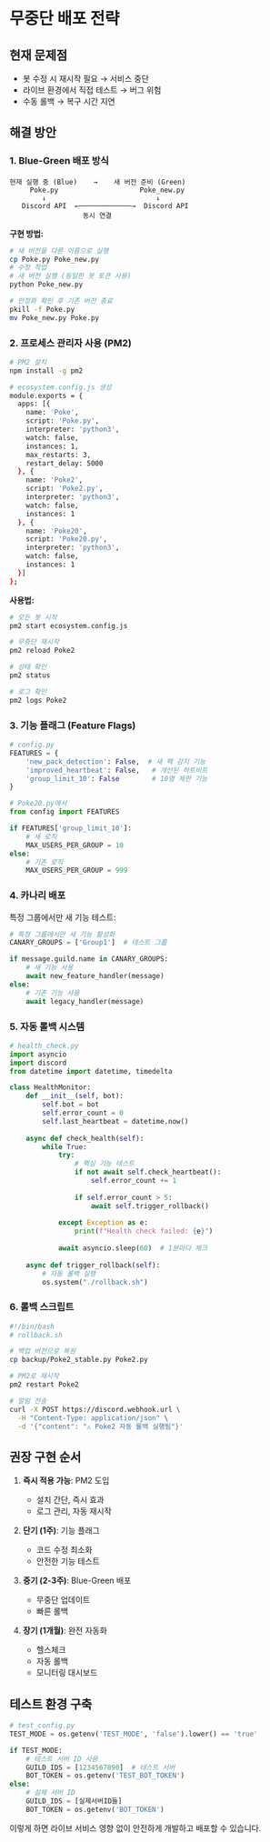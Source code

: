 # 무중단 배포 전략

## 현재 문제점
- 봇 수정 시 재시작 필요 → 서비스 중단
- 라이브 환경에서 직접 테스트 → 버그 위험
- 수동 롤백 → 복구 시간 지연

## 해결 방안

### 1. Blue-Green 배포 방식
```
현재 실행 중 (Blue)    →    새 버전 준비 (Green)
     Poke.py                    Poke_new.py
        ↓                           ↓
   Discord API  ←─────────────→  Discord API
                  동시 연결
```

**구현 방법:**
```bash
# 새 버전을 다른 이름으로 실행
cp Poke.py Poke_new.py
# 수정 작업
# 새 버전 실행 (동일한 봇 토큰 사용)
python Poke_new.py

# 안정화 확인 후 기존 버전 종료
pkill -f Poke.py
mv Poke_new.py Poke.py
```

### 2. 프로세스 관리자 사용 (PM2)

```bash
# PM2 설치
npm install -g pm2

# ecosystem.config.js 생성
module.exports = {
  apps: [{
    name: 'Poke',
    script: 'Poke.py',
    interpreter: 'python3',
    watch: false,
    instances: 1,
    max_restarts: 3,
    restart_delay: 5000
  }, {
    name: 'Poke2',
    script: 'Poke2.py',
    interpreter: 'python3',
    watch: false,
    instances: 1
  }, {
    name: 'Poke20',
    script: 'Poke20.py',
    interpreter: 'python3',
    watch: false,
    instances: 1
  }]
};
```

**사용법:**
```bash
# 모든 봇 시작
pm2 start ecosystem.config.js

# 무중단 재시작
pm2 reload Poke2

# 상태 확인
pm2 status

# 로그 확인
pm2 logs Poke2
```

### 3. 기능 플래그 (Feature Flags)

```python
# config.py
FEATURES = {
    'new_pack_detection': False,  # 새 팩 감지 기능
    'improved_heartbeat': False,   # 개선된 하트비트
    'group_limit_10': False        # 10명 제한 기능
}

# Poke20.py에서
from config import FEATURES

if FEATURES['group_limit_10']:
    # 새 로직
    MAX_USERS_PER_GROUP = 10
else:
    # 기존 로직
    MAX_USERS_PER_GROUP = 999
```

### 4. 카나리 배포

특정 그룹에서만 새 기능 테스트:
```python
# 특정 그룹에서만 새 기능 활성화
CANARY_GROUPS = ['Group1']  # 테스트 그룹

if message.guild.name in CANARY_GROUPS:
    # 새 기능 사용
    await new_feature_handler(message)
else:
    # 기존 기능 사용
    await legacy_handler(message)
```

### 5. 자동 롤백 시스템

```python
# health_check.py
import asyncio
import discord
from datetime import datetime, timedelta

class HealthMonitor:
    def __init__(self, bot):
        self.bot = bot
        self.error_count = 0
        self.last_heartbeat = datetime.now()
        
    async def check_health(self):
        while True:
            try:
                # 핵심 기능 테스트
                if not await self.check_heartbeat():
                    self.error_count += 1
                    
                if self.error_count > 5:
                    await self.trigger_rollback()
                    
            except Exception as e:
                print(f"Health check failed: {e}")
                
            await asyncio.sleep(60)  # 1분마다 체크
    
    async def trigger_rollback(self):
        # 자동 롤백 실행
        os.system("./rollback.sh")
```

### 6. 롤백 스크립트

```bash
#!/bin/bash
# rollback.sh

# 백업 버전으로 복원
cp backup/Poke2_stable.py Poke2.py

# PM2로 재시작
pm2 restart Poke2

# 알림 전송
curl -X POST https://discord.webhook.url \
  -H "Content-Type: application/json" \
  -d '{"content": "⚠️ Poke2 자동 롤백 실행됨"}'
```

## 권장 구현 순서

1. **즉시 적용 가능**: PM2 도입
   - 설치 간단, 즉시 효과
   - 로그 관리, 자동 재시작

2. **단기 (1주)**: 기능 플래그
   - 코드 수정 최소화
   - 안전한 기능 테스트

3. **중기 (2-3주)**: Blue-Green 배포
   - 무중단 업데이트
   - 빠른 롤백

4. **장기 (1개월)**: 완전 자동화
   - 헬스체크
   - 자동 롤백
   - 모니터링 대시보드

## 테스트 환경 구축

```python
# test_config.py
TEST_MODE = os.getenv('TEST_MODE', 'false').lower() == 'true'

if TEST_MODE:
    # 테스트 서버 ID 사용
    GUILD_IDS = [1234567890]  # 테스트 서버
    BOT_TOKEN = os.getenv('TEST_BOT_TOKEN')
else:
    # 실제 서버 ID
    GUILD_IDS = [실제서버ID들]
    BOT_TOKEN = os.getenv('BOT_TOKEN')
```

이렇게 하면 라이브 서비스 영향 없이 안전하게 개발하고 배포할 수 있습니다.